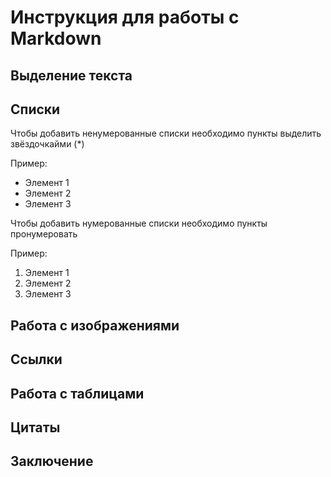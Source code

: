 # Инструкция для работы с Markdown

## Выделение текста

## Списки

Чтобы добавить ненумерованные списки необходимо пункты выделить звёздочкайми (*)

Пример:

* Элемент 1
* Элемент 2
* Элемент 3

Чтобы добавить нумерованные списки необходимо пункты пронумеровать

Пример:

1. Элемент 1
2. Элемент 2
3. Элемент 3

## Работа с изображениями

## Ссылки 

## Работа с таблицами 

## Цитаты 

## Заключение